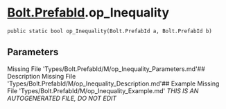 # [Bolt.PrefabId](Types/Bolt.PrefabId.md).op_Inequality
`public static bool op_Inequality(Bolt.PrefabId a, Bolt.PrefabId b)`
## Parameters
Missing File 'Types/Bolt.PrefabId/M/op_Inequality_Parameters.md'## Description
Missing File 'Types/Bolt.PrefabId/M/op_Inequality_Description.md'## Example
Missing File 'Types/Bolt.PrefabId/M/op_Inequality_Example.md'
*THIS IS AN AUTOGENERATED FILE, DO NOT EDIT*
